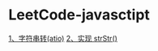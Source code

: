 # LeetCode-javasctipt
[1、字符串转(atio)](https://github.com/king-lxt/LeetCode-javasctipt/issues/1 )
[2、实现 strStr()](https://github.com/king-lxt/LeetCode-javasctipt/issues/2 )

